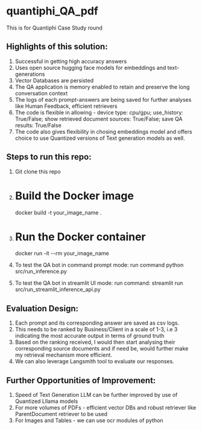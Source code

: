 # quantiphi_QA_pdf
This is for Quantiphi Case Study round

## Highlights of this solution:
1. Successful in getting high accuracy answers
2. Uses open source hugging face models for embeddings and text-generations
3. Vector Databases are persisted
4. The QA application is memory enabled to retain and preserve the long conversation context
5. The logs of each prompt-answers are being saved for further analyses like Human Feedback, efficient retrievers
6. The code is flexible in allowing - 
        device type: cpu/gpu; 
        use_history: True/False; 
        show retrieved document sources: True/False; 
        save QA results: True/False
7. The code also gives flexibility in chosing embeddings model and offers choice to use Quantized versions of Text generation models as well.

## Steps to run this repo:
1. Git clone this repo

2. # Build the Docker image
   docker build -t your_image_name .

3. # Run the Docker container
   docker run -it --rm your_image_name

4. To test the QA bot in command prompt mode:
      run command python src/run_inference.py

5. To test the QA bot in streamlit UI mode:
      run command: streamlit run src/run_streamlit_inference_api.py

## Evaluation Design:
1. Each prompt and its corresponding answer are saved as csv logs.
2. This needs to be ranked by Business/Client in a scale of 1-3, i.e 3 indicating the most accurate output in terms of ground truth
3. Based on the ranking received, I would then start analysing their corresponding source documents and if need be, would further make my retrieval mechanism more efficient.
4. We can also leverage Langsmith tool to evaluate our responses. 

## Further Opportunities of Improvement:
1. Speed of Text Generation LLM can be further improved by use of Quantized Lllama models
2. For more volumes of PDFs - efficient vector DBs and robust retriever like ParentDocument retriever to be used
3. For Images and Tables - we can use ocr modules of python
